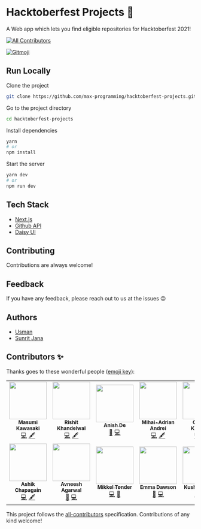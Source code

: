 # Hacktoberfest Projects 🎉

A Web app which lets you find eligible repositories for Hacktoberfest 2021!

<!-- ALL-CONTRIBUTORS-BADGE:START - Do not remove or modify this section -->
[![All Contributors](https://img.shields.io/badge/all_contributors-14-orange.svg?style=flat-square)](#contributors-)
<!-- ALL-CONTRIBUTORS-BADGE:END -->
<a href="https://gitmoji.dev">
  <img src="https://img.shields.io/badge/gitmoji-%20😜%20😍-FFDD67.svg?style=flat-square" alt="Gitmoji">
</a>

## Run Locally

Clone the project

```bash
git clone https://github.com/max-programming/hacktoberfest-projects.git
```

Go to the project directory

```bash
cd hacktoberfest-projects
```

Install dependencies

```bash
yarn
# or
npm install
```

Start the server

```bash
yarn dev
# or
npm run dev
```


## Tech Stack

- [Next.js](https://nextjs.org/)
- [Github API](https://api.github.com/)
- [Daisy UI](http://daisyui.com)

## Contributing

Contributions are always welcome!

## Feedback

If you have any feedback, please reach out to us at the issues 😉


## Authors

- [Usman](https://www.github.com/max-programming)
- [Sunrit Jana](https://www.github.com/janaSunrise)

## Contributors ✨

Thanks goes to these wonderful people ([emoji key](https://allcontributors.org/docs/en/emoji-key)):

<!-- ALL-CONTRIBUTORS-LIST:START - Do not remove or modify this section -->
<!-- prettier-ignore-start -->
<!-- markdownlint-disable -->
<table>
  <tr>
    <td align="center"><a href="https://medium.com/@geeknees"><img src="https://avatars.githubusercontent.com/u/701242?v=4?s=100" width="100px;" alt=""/><br /><sub><b>Masumi Kawasaki</b></sub></a><br /><a href="https://github.com/max-programming/hacktoberfest-projects/commits?author=geeknees" title="Code">💻</a> <a href="#content-geeknees" title="Content">🖋</a></td>
    <td align="center"><a href="http://rishit-khandelwal.github.io"><img src="https://avatars.githubusercontent.com/u/65018379?v=4?s=100" width="100px;" alt=""/><br /><sub><b>Rishit Khandelwal</b></sub></a><br /><a href="https://github.com/max-programming/hacktoberfest-projects/commits?author=rishit-khandelwal" title="Code">💻</a> <a href="#content-rishit-khandelwal" title="Content">🖋</a></td>
    <td align="center"><a href="https://github.com/AnishDe12020"><img src="https://avatars.githubusercontent.com/u/63192115?v=4?s=100" width="100px;" alt=""/><br /><sub><b>Anish De</b></sub></a><br /><a href="#design-AnishDe12020" title="Design">🎨</a> <a href="https://github.com/max-programming/hacktoberfest-projects/commits?author=AnishDe12020" title="Code">💻</a></td>
    <td align="center"><a href="https://github.com/mihaiandrei97"><img src="https://avatars.githubusercontent.com/u/61692246?v=4?s=100" width="100px;" alt=""/><br /><sub><b>Mihai-Adrian Andrei</b></sub></a><br /><a href="https://github.com/max-programming/hacktoberfest-projects/commits?author=mihaiandrei97" title="Code">💻</a> <a href="#content-mihaiandrei97" title="Content">🖋</a></td>
    <td align="center"><a href="https://gourav-khunger.web.app"><img src="https://avatars.githubusercontent.com/u/46792249?v=4?s=100" width="100px;" alt=""/><br /><sub><b>Gourav Khunger</b></sub></a><br /><a href="https://github.com/max-programming/hacktoberfest-projects/commits?author=gouravkhunger" title="Code">💻</a> <a href="#content-gouravkhunger" title="Content">🖋</a></td>
    <td align="center"><a href="https://www.apoorvcodes.me"><img src="https://avatars.githubusercontent.com/u/75479355?v=4?s=100" width="100px;" alt=""/><br /><sub><b>Apoorv</b></sub></a><br /><a href="https://github.com/max-programming/hacktoberfest-projects/commits?author=apoorvcodes" title="Code">💻</a> <a href="#content-apoorvcodes" title="Content">🖋</a></td>
    <td align="center"><a href="http://vaibhavjaiswal.vercel.app"><img src="https://avatars.githubusercontent.com/u/64367926?v=4?s=100" width="100px;" alt=""/><br /><sub><b>Vaibhav Jaiswal</b></sub></a><br /><a href="https://github.com/max-programming/hacktoberfest-projects/commits?author=Vaibhav2002" title="Code">💻</a> <a href="#content-Vaibhav2002" title="Content">🖋</a></td>
  </tr>
  <tr>
    <td align="center"><a href="https://cb-ashik.me"><img src="https://avatars.githubusercontent.com/u/47524279?v=4?s=100" width="100px;" alt=""/><br /><sub><b>Ashik Chapagain</b></sub></a><br /><a href="https://github.com/max-programming/hacktoberfest-projects/commits?author=projectashik" title="Code">💻</a> <a href="#content-projectashik" title="Content">🖋</a></td>
    <td align="center"><a href="https://www.avneesh.tech/"><img src="https://avatars.githubusercontent.com/u/76690419?v=4?s=100" width="100px;" alt=""/><br /><sub><b>Avneesh Agarwal</b></sub></a><br /><a href="#design-avneesh0612" title="Design">🎨</a> <a href="https://github.com/max-programming/hacktoberfest-projects/commits?author=avneesh0612" title="Code">💻</a></td>
    <td align="center"><a href="http://mikkel-t.com"><img src="https://avatars.githubusercontent.com/u/71938724?v=4?s=100" width="100px;" alt=""/><br /><sub><b>Mikkel Tønder</b></sub></a><br /><a href="https://github.com/max-programming/hacktoberfest-projects/commits?author=Mikkel-T" title="Code">💻</a> <a href="#design-Mikkel-T" title="Design">🎨</a></td>
    <td align="center"><a href="https://emmadawson.dev"><img src="https://avatars.githubusercontent.com/u/57045550?v=4?s=100" width="100px;" alt=""/><br /><sub><b>Emma Dawson</b></sub></a><br /><a href="#design-emmalearnscode" title="Design">🎨</a> <a href="https://github.com/max-programming/hacktoberfest-projects/commits?author=emmalearnscode" title="Code">💻</a></td>
    <td align="center"><a href="https://king-coder.hashnode.dev/"><img src="https://avatars.githubusercontent.com/u/76843766?v=4?s=100" width="100px;" alt=""/><br /><sub><b>Kushagra Jain</b></sub></a><br /><a href="#content-Kushagra-Jain99" title="Content">🖋</a> <a href="https://github.com/max-programming/hacktoberfest-projects/commits?author=Kushagra-Jain99" title="Code">💻</a></td>
    <td align="center"><a href="http://shubhraagarwal.netlify.app"><img src="https://avatars.githubusercontent.com/u/67220475?v=4?s=100" width="100px;" alt=""/><br /><sub><b>Shubhra Agarwal</b></sub></a><br /><a href="#design-shubhraagarwal" title="Design">🎨</a></td>
    <td align="center"><a href="https://github.com/HussainGagan"><img src="https://avatars.githubusercontent.com/u/69407430?v=4?s=100" width="100px;" alt=""/><br /><sub><b>Hussain Gagan</b></sub></a><br /><a href="#content-HussainGagan" title="Content">🖋</a> <a href="https://github.com/max-programming/hacktoberfest-projects/commits?author=HussainGagan" title="Code">💻</a></td>
  </tr>
</table>

<!-- markdownlint-restore -->
<!-- prettier-ignore-end -->

<!-- ALL-CONTRIBUTORS-LIST:END -->

This project follows the [all-contributors](https://github.com/all-contributors/all-contributors) specification. Contributions of any kind welcome!
